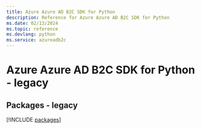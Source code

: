 ```yaml
---
title: Azure Azure AD B2C SDK for Python
description: Reference for Azure Azure AD B2C SDK for Python
ms.date: 02/13/2024
ms.topic: reference
ms.devlang: python
ms.service: azureadb2c
---
```

# Azure Azure AD B2C SDK for Python - legacy
## Packages - legacy
[!INCLUDE [packages](azure-ad-b2c-index.md)]